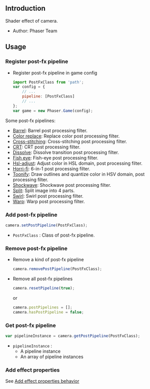 ## Introduction

Shader effect of camera.

- Author: Phaser Team

## Usage

### Register post-fx pipeline

- Register post-fx pipeline in game config
    ```javascript
    import PostFxClass from 'path';
    var config = {
        // ...
        pipeline: [PostFxClass]
        // ...
    };
    var game = new Phaser.Game(config);
    ```

Some post-fx pipelines:

- [Barrel](shader-barrel.md): Barrel post processing filter.
- [Color replace](shader-colorreplace.md): Replace color post processing filter.
- [Cross-stitching](shader-crossstitching.md): Cross-stitching post processing filter.
- [CRT](shader-crt.md): CRT post processing filter.
- [Dissolve](shader-dissolve.md): Dissolve transition post processing filter.
- [Fish eye](shader-fisheye.md): Fish-eye post processing filter.
- [Hsl-adjust](shader-hsladjust.md): Adjust color in HSL domain, post processing filter.
- [Horri-fi](shader-horrifi.md): 6-in-1 post processing filter.
- [Toonify](shader-toonify.md): Draw outlines and quantize color in HSV domain, post processing filter.
- [Shockwave](shader-shockwave.md): Shockwave post processing filter.
- [Split](shader-split.md): Split image into 4 parts.
- [Swirl](shader-swirl.md): Swirl post processing filter.
- [Warp](shader-warp.md): Warp post processing filter. 

### Add post-fx pipeline

```javascript
camera.setPostPipeline(PostFxClass);
```

- `PostFxClass` : Class of post-fx pipeline.

### Remove post-fx pipeline

- Remove a kind of post-fx pipeline
    ```javascript
    camera.removePostPipeline(PostFxClass);
    ```
- Remove all post-fx pipelines
    ```javascript
    camera.resetPipeline(true);
    ```
    or
    ```javascript
    camera.postPipelines = [];
    camera.hasPostPipeline = false;
    ```

### Get post-fx pipeline

```javascript
var pipelineInstance = camera.getPostPipeline(PostFxClass);
```

- `pipelineInstance` : 
    - A pipeline instance
    - An array of pipeline instances

### Add effect properties

See [Add effect properties behavior](effect-properties.md)
